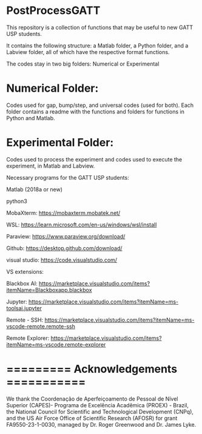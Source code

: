# PostProcessGATT

This repository is a collection of functions that may be useful to new GATT USP students.

It contains the following structure: a Matlab folder, a Python folder, and a Labview folder, all of which have the respective format functions.

The codes stay in two big folders: Numerical or Experimental

# Numerical Folder:

Codes used for gap, bump/step, and universal codes (used for both). Each folder contains a readme with the functions and folders for functions in Python and Matlab.

# Experimental Folder:

Codes used to process the experiment and codes used to execute the experiment, in Matlab and Labview.

Necessary programs for the GATT USP students: 

Matlab (2018a or new)

python3

MobaXterm: https://mobaxterm.mobatek.net/

WSL: https://learn.microsoft.com/en-us/windows/wsl/install

Paraview: https://www.paraview.org/download/

Github: https://desktop.github.com/download/

visual studio: https://code.visualstudio.com/

VS extensions: 

Blackbox AI: https://marketplace.visualstudio.com/items?itemName=Blackboxapp.blackbox

Jupyter: https://marketplace.visualstudio.com/items?itemName=ms-toolsai.jupyter

Remote - SSH: https://marketplace.visualstudio.com/items?itemName=ms-vscode-remote.remote-ssh

Remote Explorer: https://marketplace.visualstudio.com/items?itemName=ms-vscode.remote-explorer

# ========= Acknowledgements ===========

We thank the Coordenação de Aperfeiçoamento de Pessoal de Nível Superior (CAPES)- Programa de Excelência Acadêmica (PROEX) - Brazil, the National Council for Scientific and Technological Development (CNPq), and the US Air Force Office of Scientific Research (AFOSR) for grant FA9550-23-1-0030, managed by Dr. Roger Greenwood and Dr. James Lyke.


